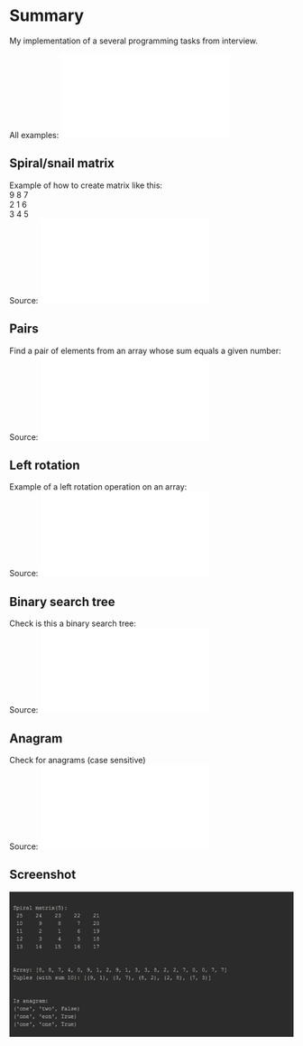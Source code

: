 # Summary
My implementation of a several programming tasks from interview.

All examples: ![main.py](main.py)

## Spiral/snail matrix
Example of how to create matrix like this: <br>
9 8 7 <br>
2 1 6 <br>
3 4 5 
<br>Source: ![matrix_tasks.py](task/matrix_tasks.py)

## Pairs
Find a pair of elements from an array whose sum equals a given number:
<br>Source: ![array_tasks.py](task/array_tasks.py)

## Left rotation
Example of a left rotation operation on an array: 
<br>Source: ![array_tasks.py](task/array_tasks.py)

## Binary search tree
Check is this a binary search tree:
<br>Source: ![tree_tasks.py](task/tree_tasks.py)

## Anagram
Check for anagrams (case sensitive)
<br>Source: ![string_tasks.py](task/string_tasks.py)

## Screenshot
![screenshot](screenshot.jpg)
